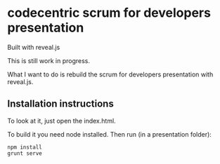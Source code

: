 # codecentric scrum for developers presentation

Built with reveal.js

This is still work in progress.

What I want to do is rebuild the scrum for developers presentation with reveal.js.

## Installation instructions

To look at it, just open the index.html.

To build it you need node installed. Then run (in a presentation folder):
```console
npm install
grunt serve
```
